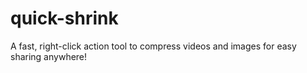 # quick-shrink
A fast, right-click action tool to compress videos and images for easy sharing anywhere!
